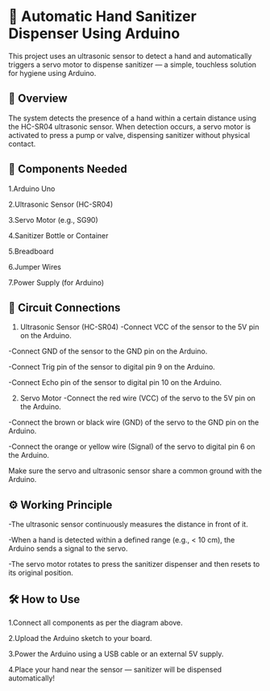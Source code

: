 # 🧴 Automatic Hand Sanitizer Dispenser Using Arduino
This project uses an ultrasonic sensor to detect a hand and automatically triggers a servo motor to dispense sanitizer — a simple, touchless solution for hygiene using Arduino.

## 🚀 Overview
The system detects the presence of a hand within a certain distance using the HC-SR04 ultrasonic sensor. When detection occurs, a servo motor is activated to press a pump or valve, dispensing sanitizer without physical contact.

## 🧰 Components Needed
1.Arduino Uno

2.Ultrasonic Sensor (HC-SR04)

3.Servo Motor (e.g., SG90)

4.Sanitizer Bottle or Container

5.Breadboard

6.Jumper Wires

7.Power Supply (for Arduino)

## 🔌 Circuit Connections
1. Ultrasonic Sensor (HC-SR04)
-Connect VCC of the sensor to the 5V pin on the Arduino.

-Connect GND of the sensor to the GND pin on the Arduino.

-Connect Trig pin of the sensor to digital pin 9 on the Arduino.

-Connect Echo pin of the sensor to digital pin 10 on the Arduino.

2. Servo Motor
-Connect the red wire (VCC) of the servo to the 5V pin on the Arduino.

-Connect the brown or black wire (GND) of the servo to the GND pin on the Arduino.

-Connect the orange or yellow wire (Signal) of the servo to digital pin 6 on the Arduino.

Make sure the servo and ultrasonic sensor share a common ground with the Arduino.
## ⚙️ Working Principle
-The ultrasonic sensor continuously measures the distance in front of it.

-When a hand is detected within a defined range (e.g., < 10 cm), the Arduino sends a signal to the servo.

-The servo motor rotates to press the sanitizer dispenser and then resets to its original position.

## 🛠️ How to Use
1.Connect all components as per the diagram above.

2.Upload the Arduino sketch to your board.

3.Power the Arduino using a USB cable or an external 5V supply.

4.Place your hand near the sensor — sanitizer will be dispensed automatically!
